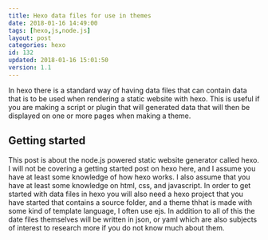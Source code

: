 ```yaml
---
title: Hexo data files for use in themes
date: 2018-01-16 14:49:00
tags: [hexo,js,node.js]
layout: post
categories: hexo
id: 132
updated: 2018-01-16 15:01:50
version: 1.1
---
```


In hexo there is a standard way of having data files that can contain data that is to be used when rendering a static website with hexo. This is useful if you are making a script or plugin that will generated data that will then be displayed on one or more pages when making a theme.

<!-- more -->

## Getting started

This post is about the node.js powered static website generator called hexo. I will not be covering a getting started post on hexo here, and I assume you have at least some knowledge of how hexo works. I also assume that you have at least some knowledge on html, css, and javascript. In order to get started with data files in hexo you will also need a hexo project that you have started that contains a source folder, and a theme thhat is made with some kind of template language, I often use ejs. In addition to all of this the date files themselves will be written in json, or yaml which are also subjects of interest to research more if you do not know much about them.